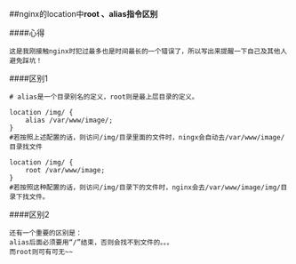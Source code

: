 ##nginx的location中**root 、alias指令区别**

####心得
```shell
这是我刚接触nginx时犯过最多也是时间最长的一个错误了，所以写出来提醒一下自己及其他人避免踩坑！
```
####区别1
```shell
# alias是一个目录别名的定义，root则是最上层目录的定义。

location /img/ {
    alias /var/www/image/;
}
#若按照上述配置的话，则访问/img/目录里面的文件时，ningx会自动去/var/www/image/目录找文件

location /img/ {
    root /var/www/image;
}
#若按照这种配置的话，则访问/img/目录下的文件时，nginx会去/var/www/image/img/目录下找文件。
```
####区别2
```shell
还有一个重要的区别是：
alias后面必须要用“/”结束，否则会找不到文件的。。。
而root则可有可无~~
```